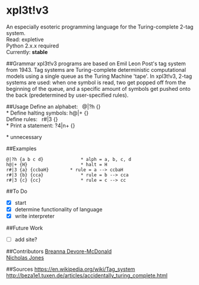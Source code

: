 xpl3t!v3 
===========

An especially esoteric programming language for the Turing-complete 
2-tag system.  
Read: expletive  
Python 2.x.x required  
Currently: **stable**

##Grammar
xpl3t!v3 programs are based on Emil Leon Post's tag system from
1943. Tag systems are Turing-complete deterministic computational 
models using a single queue as the Turing Machine 'tape'. In 
xpl3t!v3, 2-tag systems are used: when one symbol is read, two get
popped off from the beginning of the queue, and a specific amount 
of symbols get pushed onto the back (predetermined by user-specified
rules).  

##Usage
Define an alphabet:&nbsp;&nbsp;&nbsp;@|?h {}  
\* Define halting symbols:&nbsp;h@|+ {}  
Define rules:&nbsp;&nbsp;&nbsp;r#|3 {}  
\* Print a statement:&nbsp;?4|n+ {}
  
\* unnecessary  

##Examples
```
@|?h {a b c d}				* alph = a, b, c, d
h@|+ {H} 					* halt = H
r#|3 {a} {ccbaH} 		* rule = a --> ccbaH
r#|3 {b} {cca} 				* rule = b --> cca
r#|3 {c} {cc} 				* rule = c --> cc
```

##To Do
- [x] start  
- [x] determine functionality of language  
- [x] write interpreter

##Future Work
- [ ] add site?

##Contributors
[Breanna Devore-McDonald](http://breanna-devore-mcdonald.herokuapp.com)  
[Nicholas Jones](http://www.nicholascjones.com)  

##Sources
https://en.wikipedia.org/wiki/Tag_system  
http://beza1e1.tuxen.de/articles/accidentally_turing_complete.html
